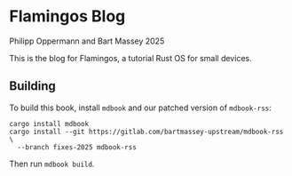 # Flamingos Blog
Philipp Oppermann and Bart Massey 2025

This is the blog for Flamingos, a tutorial Rust OS for small
devices.

## Building

To build this book, install `mdbook` and our patched version
of `mdbook-rss`:

```shell
cargo install mdbook
cargo install --git https://gitlab.com/bartmassey-upstream/mdbook-rss \
  --branch fixes-2025 mdbook-rss
```

Then run `mdbook build`.
